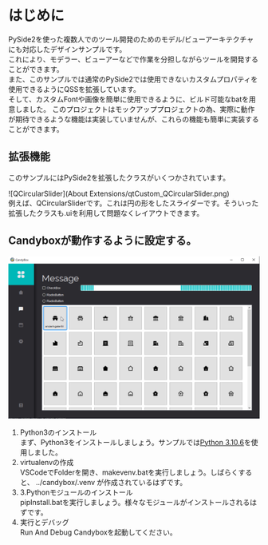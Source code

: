 # はじめに
PySide2を使った複数人でのツール開発のためのモデル/ビューアーキテクチャにも対応したデザインサンプルです。  
これにより、モデラー、ビューアーなどで作業を分担しながらツールを開発することができます。  
また、このサンプルでは通常のPySide2では使用できないカスタムプロパティを使用できるようにQSSを拡張しています。  
そして、カスタムFontや画像を簡単に使用できるように、ビルド可能なbatを用意しました。
このプロジェクトはモックアッププロジェクトの為、実際に動作が期待できるような機能は実装していませんが、これらの機能も簡単に実装することができます。  

## 拡張機能
このサンプルにはPySide2を拡張したクラスがいくつかされています。  

![QCircularSlider](About Extensions/qtCustom_QCircularSlider.png)  
例えば、QCircularSliderです。これは円の形をしたスライダーです。そういった拡張したクラスも.uiを利用して問題なくレイアウトできます。  



## Candyboxが動作するように設定する。
![Candybox](screenshot_01.png)

1. Python3のインストール  
まず、Python3をインストールしましょう。サンプルでは[Python 3.10.6](https://www.python.org/downloads/release/python-3106/)を使用しました。
2. virtualenvの作成  
VSCodeでFolderを開き、makevenv.batを実行しましょう。しばらくすると、 ../candybox/.venv が作成されているはずです。
3. 3.Pythonモジュールのインストール  
pipInstall.batを実行しましょう。様々なモジュールがインストールされるはずです。
4. 実行とデバッグ  
Run And Debug Candyboxを起動してください。